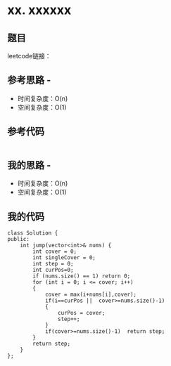 # xx. xxxxxx

## 题目

leetcode链接：

## 参考思路 - 



- 时间复杂度：O(n)
- 空间复杂度：O(1)

## 参考代码

```c++

```



## 我的思路 - 



- 时间复杂度：O(n)
- 空间复杂度：O(1)

## 我的代码

```
class Solution {
public:
    int jump(vector<int>& nums) {
        int cover = 0;
        int singleCover = 0;
        int step = 0;
        int curPos=0;
        if (nums.size() == 1) return 0;
        for (int i = 0; i <= cover; i++)
        {
            cover = max(i+nums[i],cover);
            if(i==curPos ||  cover>=nums.size()-1)
            {
                curPos = cover;
                step++;
            }
            if(cover>=nums.size()-1)  return step;
        }
        return step;
    }
};
```

